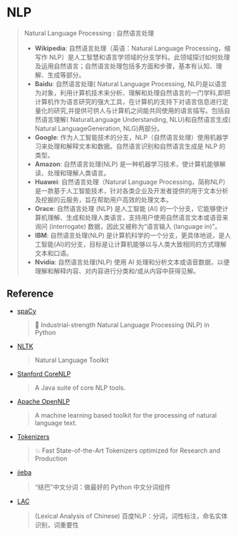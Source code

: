 # NLP
> Natural Language Processing : 自然语言处理
> 
> - **Wikipedia**: 自然语言处理（英语：Natural Language Processing，缩写作 NLP）是人工智慧和语言学领域的分支学科。此领域探讨如何处理及运用自然语言；自然语言处理包括多方面和步骤，基本有认知、理解、生成等部分。
> - **Baidu**: 自然语言处理( Natural Language Processing, NLP)是以语言为对象，利用计算机技术来分析、理解和处理自然语言的一门学科,即把计算机作为语言研究的强大工具，在计算机的支持下对语言信息进行定量化的研究,并提供可供人与计算机之间能共同使用的语言描写。包括自然语言理解( NaturalLanguage Understanding, NLU)和自然语言生成( Natural LanguageGeneration, NLG)两部分。
> - **Google**: 作为人工智能技术的分支，NLP（自然语言处理）使用机器学习来处理和解释文本和数据。自然语言识别和自然语言生成是 NLP 的类型。
> - **Amazon**: 自然语言处理(NLP) 是一种机器学习技术，使计算机能够解读、处理和理解人类语言。
> - **Huawei**: 自然语言处理（Natural Language Processing，简称NLP）是一款基于人工智能技术，针对各类企业及开发者提供的用于文本分析及挖掘的云服务，旨在帮助用户高效的处理文本。
> - **Orace**: 自然语言处理 (NLP) 是人工智能 (AI) 的一个分支，它能够使计算机理解、生成和处理人类语言，支持用户使用自然语言文本或语音来询问 (interrogate) 数据，因此又被称为“语言输入 (language in)”。
> - **IBM**: 自然语言处理(NLP) 是计算机科学的一个分支，更具体地说，是人工智能(AI)的分支，目标是让计算机能够以与人类大致相同的方式理解文本和口语。
> - **Nvidia**: 自然语言处理(NLP) 使用 AI 处理和分析文本或语音数据，以便理解和解释内容、对内容进行分类和/或从内容中获得见解。


## Reference

- [spaCy](https://github.com/explosion/spaCy)
    > 💫 Industrial-strength Natural Language Processing (NLP) in Python
- [NLTK](https://github.com/nltk/nltk)
    > Natural Language Toolkit
- [Stanford CoreNLP](https://github.com/stanfordnlp/CoreNLP) 
    > A Java suite of core NLP tools.
- [Apache OpenNLP](https://github.com/apache/opennlp)
    > A machine learning based toolkit for the processing of natural language text.
- [Tokenizers](https://github.com/huggingface/tokenizers)
    > 💥 Fast State-of-the-Art Tokenizers optimized for Research and Production
- [jieba](https://github.com/fxsjy/jieba)
    > “结巴”中文分词：做最好的 Python 中文分词组件
- [LAC](https://github.com/baidu/lac)
    > (Lexical Analysis of Chinese) 百度NLP：分词，词性标注，命名实体识别，词重要性